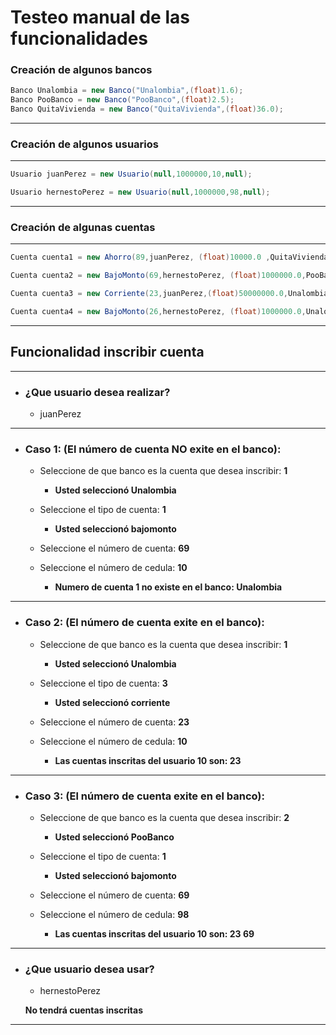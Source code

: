 # Testeo manual de las funcionalidades

### Creación de algunos bancos

```java
Banco Unalombia = new Banco("Unalombia",(float)1.6);
Banco PooBanco = new Banco("PooBanco",(float)2.5);
Banco QuitaVivienda = new Banco("QuitaVivienda",(float)36.0);
```

---
### Creación de algunos usuarios
---
	
```java
Usuario juanPerez = new Usuario(null,1000000,10,null);

Usuario hernestoPerez = new Usuario(null,1000000,98,null);
```

---
### Creación de algunas cuentas
---
<!-- 
//	Ahorro(int nroCuenta, Usuario titular,float saldo,Banco banco,String tipoDeCuenta,float tasaDeInteres)
//	BajoMonto(int nroCuenta, Usuario titular,float saldo,Banco banco,String tipoDeCuenta,float tasaDeInteres,float limiteMensual,float acumuladorTransferencia) 
//	Corriente(int nroCuenta, Usuario titular,float saldo,Banco banco,String tipoDeCuenta,float sobregiroActual) -->

```java
Cuenta cuenta1 = new Ahorro(89,juanPerez, (float)10000.0 ,QuitaVivienda,"ahorro",(float)36.0);

Cuenta cuenta2 = new BajoMonto(69,hernestoPerez, (float)1000000.0,PooBanco, "bajoMonto", (float)5.0,(float)3000000.0,(float)3000000.0);

Cuenta cuenta3 = new Corriente(23,juanPerez,(float)50000000.0,Unalombia,"corriente",(float)2000000);

Cuenta cuenta4 = new BajoMonto(26,hernestoPerez, (float)1000000.0,Unalombia, "bajoMonto", (float)5000.0,(float)3000.0,(float)3000.0);

```
	
---
## Funcionalidad inscribir cuenta
---
- ### **¿Que usuario desea realizar?**
    - juanPerez

---

- ### **Caso 1: (El número de cuenta NO exite en el banco):**

    - Seleccione de que banco es la cuenta que desea inscribir: **1**

        - **Usted seleccionó Unalombia**

    - Seleccione el tipo de cuenta: **1**

        - **Usted seleccionó bajomonto**

    - Seleccione el número de cuenta: **69**

    - Seleccione el número de cedula: **10**

        - **Numero de cuenta 1 no existe en el banco: Unalombia**
---

- ### **Caso 2: (El número de cuenta exite en el banco):** 

    - Seleccione de que banco es la cuenta que desea inscribir: **1**

        - **Usted seleccionó Unalombia**

    - Seleccione el tipo de cuenta: **3**

        - **Usted seleccionó corriente**
    
    - Seleccione el número de cuenta: **23**

    - Seleccione el número de cedula: **10**

        - **Las cuentas inscritas del usuario 10 son: 23**

---

- ### **Caso 3: (El número de cuenta exite en el banco):** 

    - Seleccione de que banco es la cuenta que desea inscribir: **2**

        - **Usted seleccionó PooBanco**

    - Seleccione el tipo de cuenta: **1**

        - **Usted seleccionó bajomonto**

    - Seleccione el número de cuenta: **69**

    - Seleccione el número de cedula: **98**

        - **Las cuentas inscritas del usuario 10 son: 23 69**


---
- ### **¿Que usuario desea usar?**
    - hernestoPerez

    **No tendrá cuentas inscritas**
---
